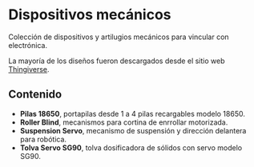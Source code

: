 # Dispositivos mecánicos

Colección de dispositivos y artilugios mecánicos para vincular con electrónica. 

La mayoría de los diseños fueron descargados desde el sitio web [Thingiverse](https://www.thingiverse.com/).

## Contenido

- **Pilas 18650**, portapilas desde 1 a 4 pilas recargables modelo 18650.
- **Roller Blind**, mecanismos para cortina de enrrollar motorizada.
- **Suspension Servo**, mecanismo de suspensión y dirección delantera para robótica.
- **Tolva Servo SG90**, tolva dosificadora de sólidos con servo modelo SG90.